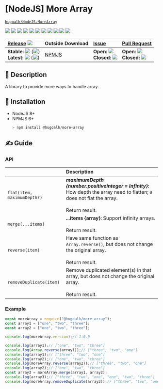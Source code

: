 # [NodeJS] More Array

[`hugoalh/NodeJS.MoreArray`](https://github.com/hugoalh/NodeJS.MoreArray)

[![](https://img.shields.io/github/contributors/hugoalh/NodeJS.MoreArray?style=flat-square&logo=github)](https://github.com/hugoalh/NodeJS.MoreArray/graphs/contributors)
[![](https://img.shields.io/github/license/hugoalh/NodeJS.MoreArray?style=flat-square&logo=github)](https://github.com/hugoalh/NodeJS.MoreArray/blob/master/LICENSE.md)
![](https://img.shields.io/github/languages/count/hugoalh/NodeJS.MoreArray?style=flat-square&logo=github)
![](https://img.shields.io/github/languages/top/hugoalh/NodeJS.MoreArray?style=flat-square&logo=github)
![](https://img.shields.io/github/repo-size/hugoalh/NodeJS.MoreArray?style=flat-square&logo=github)
![](https://img.shields.io/github/languages/code-size/hugoalh/NodeJS.MoreArray?style=flat-square&logo=github)
![](https://img.shields.io/github/watchers/hugoalh/NodeJS.MoreArray?style=flat-square&logo=github)
![](https://img.shields.io/github/stars/hugoalh/NodeJS.MoreArray?style=flat-square&logo=github)
![](https://img.shields.io/github/forks/hugoalh/NodeJS.MoreArray?style=flat-square&logo=github)
[![](https://img.shields.io/lgtm/alerts/g/hugoalh/NodeJS.MoreArray.svg?style=flat-square&logo=lgtm&label=%20)](https://lgtm.com/projects/g/hugoalh/NodeJS.MoreArray/alerts)
[![](https://img.shields.io/lgtm/grade/javascript/g/hugoalh/NodeJS.MoreArray.svg?style=flat-square&logo=lgtm)](https://lgtm.com/projects/g/hugoalh/NodeJS.MoreArray/context:javascript)

| **[Release](https://github.com/hugoalh/NodeJS.MoreArray/releases)** ![](https://img.shields.io/github/downloads/hugoalh/NodeJS.MoreArray/total?style=flat-square&color=000000&label=%20) | **Outside Download**  | **[Issue](https://github.com/hugoalh/NodeJS.MoreArray/issues?q=is%3Aissue)** | **[Pull Request](https://github.com/hugoalh/NodeJS.MoreArray/pulls?q=is%3Apr)** |
|:----|:----|:----|:----|
| **Stable:** ![](https://img.shields.io/github/release/hugoalh/NodeJS.MoreArray?sort=semver&style=flat-square&color=000000&label=%20) (![](https://img.shields.io/github/release-date/hugoalh/NodeJS.MoreArray?style=flat-square&color=000000&label=%20))<br />**Latest:** ![](https://img.shields.io/github/release/hugoalh/NodeJS.MoreArray?include_prereleases&sort=semver&style=flat-square&color=000000&label=%20) (![](https://img.shields.io/github/release-date-pre/hugoalh/NodeJS.MoreArray?style=flat-square&color=000000&label=%20)) | [NPMJS](https://www.npmjs.com/package/@hugoalh/more-array) | **Open:** ![](https://img.shields.io/github/issues-raw/hugoalh/NodeJS.MoreArray?style=flat-square&color=000000&label=%20)<br />**Closed:** ![](https://img.shields.io/github/issues-closed-raw/hugoalh/NodeJS.MoreArray?style=flat-square&color=000000&label=%20) | **Open:** ![](https://img.shields.io/github/issues-pr-raw/hugoalh/NodeJS.MoreArray?style=flat-square&color=000000&label=%20)<br />**Closed:** ![](https://img.shields.io/github/issues-pr-closed-raw/hugoalh/NodeJS.MoreArray?style=flat-square&color=000000&label=%20) |

## 📜 Description

A library to provide more ways to handle array.

## 💽 Installation

- NodeJS 8+
- NPMJS 6+
  ```powershell
  > npm install @hugoalh/more-array
  ```

## ✍ Guide

### API

|  | **Description** |
|:----|:----|
| `flat(item, maximumDepth?)` | ***maximumDepth {number.positiveinteger = Infinity}:*** How depth the array need to flatten; `0` does not flat the array.<br /><br />Return result. |
| `merge(...items)` | **...items {array}:** Support infinity arrays.<br /><br />Return result. |
| `reverse(item)` | Have same function as `Array.reverse()`, but does not change the original array.<br /><br />Return result. |
| `removeDuplicate(item)` | Remove duplicated element(s) in that array, but does not change the original array.<br /><br />Return result. |

### Example

```javascript
const moreArray = require("@hugoalh/more-array");
const array1 = ["one", "two", "three"];
const array2 = ["one", "two", "three"];

console.log(moreArray.version);// 1.0.0

console.log(array1);// ["one", "two", "three"]
console.log(Array.reverse(array1));// ["three", "two", "one"]
console.log(array1);// ["three", "two", "one"]
console.log(array2);// ["one", "two", "three"]
console.log(moreArray.reverse(array2));// ["three", "two", "one"]
console.log(array2);// ["one", "two", "three"]
const array3 = moreArray.merge(array1, array2);
console.log(array3);// ["three", "two", "one", "one", "two", "three"]
console.log(moreArray.removeDuplicate(array3));// ["three", "two", "one"]
```
